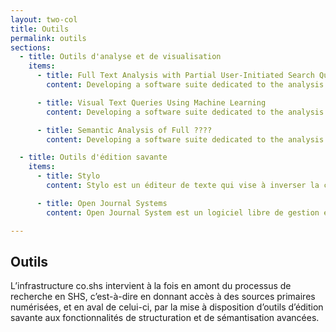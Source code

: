 ```yaml
---
layout: two-col
title: Outils
permalink: outils
sections:
  - title: Outils d'analyse et de visualisation
    items:
      - title: Full Text Analysis with Partial User-Initiated Search Queries
        content: Developing a software suite dedicated to the analysis and visualization of digital corpora

      - title: Visual Text Queries Using Machine Learning
        content: Developing a software suite dedicated to the analysis and visualization of digital corpora

      - title: Semantic Analysis of Full ????
        content: Developing a software suite dedicated to the analysis and visualization of digital corpora

  - title: Outils d'édition savante
    items:
      - title: Stylo
        content: Stylo est un éditeur de texte qui vise à inverser la chaîne éditoriale actuelle par laquelle les textes, revues et livres sont encore produit à des fins d’impression plutôt que de diffusion. Stylo est un outil conçu pour les auteurs et les revues qui veulent  produire des documents savants structurés et enrichis dès leur création.

      - title: Open Journal Systems
        content: Open Journal System est un logiciel libre de gestion éditorial développé par le Public Knowledge Project. Utilisé à travers le monde, OJS permet aux revues de mieux gérer l’ensemble des interactions et d’échanges qui président à la réalisation d’une numéro de revue.

---
```


## Outils

L’infrastructure co.shs intervient à la fois en amont du processus de recherche en SHS, c’est-à-dire en donnant accès à des sources primaires numérisées, et en aval de celui-ci, par la mise à disposition d’outils d’édition savante aux fonctionnalités de structuration et de sémantisation avancées.
